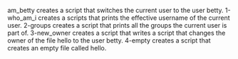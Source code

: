 am_betty creates a script that switches the current user to the user betty.
1-who_am_i creates a scripts that prints the effective username of the current user.
2-groups creates a script that  prints all the groups the current user is part of.
3-new_owner creates a script that writes a script that changes the owner of the file hello to the user betty.
4-empty creates a script that creates an empty file called hello.
